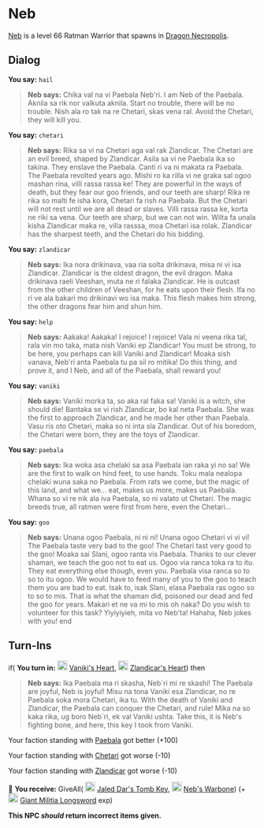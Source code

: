 # Neb



[Neb](/npc/123045) is a level 66 Ratman Warrior that spawns in [Dragon Necropolis](/zone/123).



## Dialog

**You say:** `hail`



>**Neb says:** Chika val na vi Paebala Neb'ri. I am Neb of the Paebala. Aknila sa rik nor valkuta aknila. Start no trouble, there will be no trouble. Nish ala ro tak na re Chetari, skas vena ral. Avoid the Chetari, they will kill you.

**You say:** `chetari`



>**Neb says:** Rika sa vi na Chetari aga val rak Zlandicar. The Chetari are an evil breed, shaped by Zlandicar. Asila sa vi ne Paebala ika so takina. They enslave the Paebala. Canti ri va ni makata ra Paebala. The Paebala revolted years ago. Mishi ro ka rilla vi ne graka sal ogoo mashan rina, villi rassa rassa ke! They are powerful in the ways of death, but they fear our goo friends, and our teeth are sharp! Rika re rika so malti fe isha kora, Chetari fa rish na Paebala. But the Chetari will not rest until we are all dead or slaves. Villi rassa rassa ke, korta ne riki sa vena. Our teeth are sharp, but we can not win. Wilta fa unala kisha Zlandicar maka re, villa rasssa, moa Chetari isa rolak. Zlandicar has the sharpest teeth, and the Chetari do his bidding.

**You say:** `zlandicar`



>**Neb says:** Ika nora drikinava, vaa ria solta drikinava, misa ni vi isa Zlandicar. Zlandicar is the oldest dragon, the evil dragon. Maka drikinava raeli Veeshan, muta ne ri falaka Zlandicar. He is outcast from the other children of Veeshan, for he eats upon their flesh. Ifa no ri ve ala bakari mo drikinavi wo isa maka. This flesh makes him strong, the other dragons fear him and shun him.

**You say:** `help`



>**Neb says:** Aakaka! Aakaka! I rejoice! I rejoice! Vala ni veena rika tal, rala vin mo taka, mata nish Vaniki ep Zlandicar! You must be strong, to be here, you perhaps can kill Vaniki and Zlandicar! Moaka sish vanava, Neb'ri anta Paebala tu pa sil ro mitika! Do this thing, and prove it, and I Neb, and all of the Paebala, shall reward you!

**You say:** `vaniki`



>**Neb says:** Vaniki morka ta, so aka ral faka sa! Vaniki is a witch, she should die! Bantaka se vi rish Zlandicar, bo kal neta Paebala. She was the first to approach Zlandicar, and he made her other than Paebala. Vasu ris oto Chetari, maka so ni inta sla Zlandicar. Out of his boredom, the Chetari were born, they are the toys of Zlandicar.

**You say:** `paebala`



>**Neb says:** Ika woka asa chelaki sa asa Paebala ian raka yi no sa! We are the first to walk on hind feet, to use hands. Toku mala nealopa chelaki wuna saka no Paebala. From rats we come, but the magic of this land, and what we... eat, makes us more, makes us Paebala. Whana so vi re nik ala iva Paebala, so ni valato ut Chetari. The magic breeds true, all ratmen were first from here, even the Chetari...

**You say:** `goo`



>**Neb says:** Unana ogoo Paebala, ni ni ni! Unana ogoo Chetari vi vi vi! The Paebala taste very bad to the goo! The Chetari tast very good to the goo! Moaka sai Slani, ogoo ranta vis Paebala. Thanks to our clever shaman, we teach the goo not to eat us. Ogoo via ranca toka ra to itu. They eat everything else though, even you. Paebala visa ranca so to so to itu ogoo. We would have to feed many of you to the goo to teach them you are bad to eat. Isak to, isak Slani, elasa Paebala ras ogoo so to so to mis. That is what the shaman did, poisoned our dead and fed the goo for years. Makari et ne va mi to mis oh naka? Do you wish to volunteer for this task? Yiyiyiyieh, mita vo Neb'ta! Hahaha, Neb jokes with you!
end



## Turn-Ins





if( **You turn in:** <img style="background:url(/static/icons/blank_slot.gif);width:20px;height:20px;" src="/static/icons/item_1003.png" alt="" /> <a
                                href="/item/26033" data-url="26033" class="tooltip-link link">Vaniki's Heart</a>, <img style="background:url(/static/icons/blank_slot.gif);width:20px;height:20px;" src="/static/icons/item_1003.png" alt="" /> <a
                                href="/item/26009" data-url="26009" class="tooltip-link link">Zlandicar's Heart</a>) then


>**Neb says:** Ika Paebala ma ri skasha, Neb\`ri mi re skashi! The Paebala are joyful, Neb is joyful! Misu na tona Vaniki esa Zlandicar, no re Paebala soka mora Chetari, ika tu. With the death of Vaniki and Zlandicar, the Paebala can conquer the Chetari, and rule! Mika na so kaka rika, ug boro Neb\`ri, ek val Vaniki ushta. Take this, it is Neb's fighting bone, and here, this key I took from Vaniki.


Your faction standing with [Paebala](/faction/463) got better (<span class='text-success'>+100</span>)


Your faction standing with [Chetari](/faction/462) got worse (<span class='text-danger'>-10</span>)


Your faction standing with [Zlandicar](/faction/464) got worse (<span class='text-danger'>-10</span>)


 &#127873; **You receive:** GiveAll( <img style="background:url(/static/icons/blank_slot.gif);width:20px;height:20px;" src="/static/icons/item_1081.png" alt="" /> <a
                                href="/item/28060" data-url="28060" class="tooltip-link link">Jaled Dar's Tomb Key</a>, <img style="background:url(/static/icons/blank_slot.gif);width:20px;height:20px;" src="/static/icons/item_738.png" alt="" /> <a
                                href="/item/26040" data-url="26040" class="tooltip-link link">Neb's Warbone</a>) (+ <img style="background:url(/static/icons/blank_slot.gif);width:20px;height:20px;" src="/static/icons/item_603.png" alt="" /> <a
                                href="/item/25000" data-url="25000" class="tooltip-link link">Giant Militia Longsword</a> exp)

 

**This NPC *should* return incorrect items given.**
